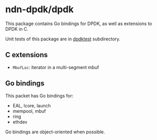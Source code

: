 # ndn-dpdk/dpdk

This package contains Go bindings for DPDK, as well as extensions to DPDK in C.

Unit tests of this package are in [dpdktest](dpdktest/) subdirectory.

## C extensions

* `MbufLoc`: iterator in a multi-segment mbuf

## Go bindings

This packet has Go bindings for:

* EAL, lcore, launch
* mempool, mbuf
* ring
* ethdev

Go bindings are object-oriented when possible.
